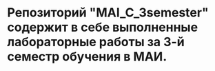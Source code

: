 # Репозиторий "MAI_C_3semester" содержит в себе выполненные лабораторные работы за 3-й семестр обучения в МАИ.
